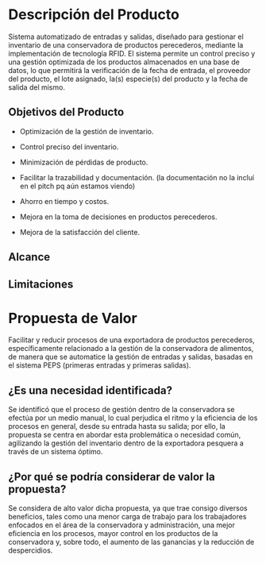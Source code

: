 # **Descripción del Producto**

Sistema automatizado de entradas y salidas, diseñado para gestionar el inventario de una conservadora de productos perecederos, mediante la implementación de tecnología RFID. El sistema permite un control preciso y una gestión optimizada de los productos almacenados en una base de datos, lo que permitirá la verificación de la fecha de entrada, el proveedor del producto, el lote asignado, la(s) especie(s) del producto y la fecha de salida del mismo.

## **Objetivos del Producto**
- Optimización de la gestión de inventario.

- Control preciso del inventario.

- Minimización de pérdidas de producto.

- Facilitar la trazabilidad y documentación. (la documentación no la incluí en el pitch pq aún estamos viendo)

- Ahorro en tiempo y costos.

- Mejora en la toma de decisiones en productos perecederos.

- Mejora de la satisfacción del cliente.

## **Alcance**



## **Limitaciones**


# **Propuesta de Valor**

Facilitar y reducir procesos de una exportadora de productos perecederos, específicamente relacionado a la gestión de la conservadora de alimentos, de manera que se automatice la gestión de entradas y salidas, basadas en el sistema PEPS (primeras entradas y primeras salidas).

## **¿Es una necesidad identificada?**

Se identificó que el proceso de gestión dentro de la conservadora se efectúa por un medio manual, lo cual perjudica el ritmo y la eficiencia de los procesos en general, desde su entrada hasta su salida; por ello, la propuesta se centra en abordar esta problemática o necesidad común, agilizando la gestión del inventario dentro de la exportadora pesquera a través de un sistema óptimo.


## **¿Por qué se podría considerar de valor la propuesta?**

Se considera de alto valor dicha propuesta, ya que trae consigo diversos beneficios, tales como una menor carga de trabajo para los trabajadores enfocados en el área de la conservadora y administración, una mejor eficiencia en los procesos, mayor control en los productos de la conservadora y, sobre todo, el aumento de las ganancias y la reducción de despercidios. 
